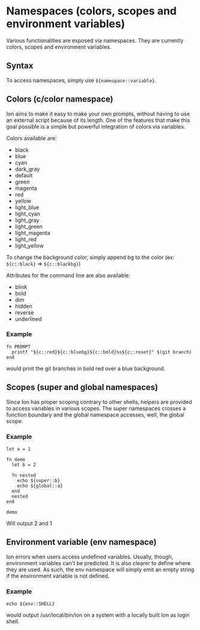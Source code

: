 # Namespaces (colors, scopes and environment variables)
Various functionalities are exposed via namespaces. They are currently colors, scopes and environment variables.

## Syntax
To access namespaces, simply use `${namespace::variable}`.

## Colors (c/color namespace)
Ion aims to make it easy to make your own prompts, without having to use an external script because of its length.
One of the features that make this goal possible is a simple but powerful integration of colors via variables.

Colors available are:
  - black
  - blue
  - cyan
  - dark\_gray
  - default
  - green
  - magenta
  - red
  - yellow
  - light\_blue
  - light\_cyan
  - light\_gray
  - light\_green
  - light\_magenta
  - light\_red
  - light\_yellow

To change the background color, simply append bg to the color (ex: `${c::black}` => `${c::blackbg}`)

Attributes for the command line are also available:
 - blink
 - bold
 - dim
 - hidden
 - reverse
 - underlined

### Example
```
fn PROMPT
  printf "${c::red}${c::bluebg}${c::bold}%s${c::reset}" $(git branch)
end
```
would print the git branches in bold red over a blue background.

## Scopes (super and global namespaces)
Since Ion has proper scoping contrary to other shells, helpers are provided to access variables in various scopes. The super namespaces crosses a function boundary and the global namespace accesses, well, the global scope.

### Example
```
let a = 1

fn demo
  let b = 2

  fn nested
    echo ${super::b}
    echo ${global::a}
  end
  nested
end

demo
```
Will output 2 and 1

## Environment variable (env namespace)
Ion errors when users access undefined variables. Usually, though, environment variables can't be predicted. It is also clearer to define where they are used. As such, the env namespace will simply emit an empty string if the environment variable is not defined.

### Example
```
echo ${env::SHELL}
```
would output /usr/local/bin/ion on a system with a locally built Ion as login shell.

